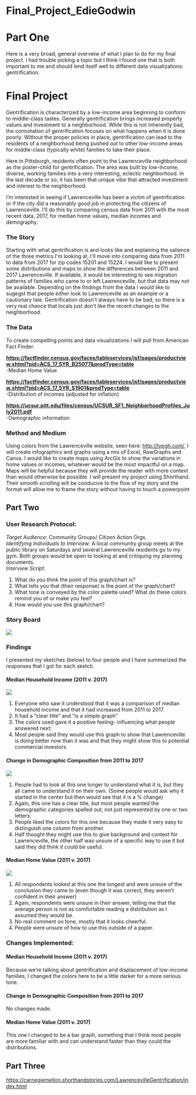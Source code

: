 # Final_Project_EdieGodwin
# Part One #  
Here is a very broad, general overveiw of what I plan to do for my final project. I had trouble picking a topic but I think I found one that is both important to me and should lend itself well to different data visualizations: gentrification.
# Final Project #
Gentrification is characterized by a low-income area beginning to conform to middle-class tastes. Generally gentrification brings increased property values and investment to a neighborhood. While this is not inherently bad, the connotation of gentrification focuses on what happens when it is done poorly. Without the proper policies in place, gentrification can lead to the residents of a neighborhood being pushed out to other low-income areas for middle-class (typically white) families to take their place.

Here in Pittsburgh, residents often point to the Lawrenceville neighborhood as the poster-child for gentrification. The area was built by low-income, diverse, working families into a very interesting, eclectic neighborhood. In the last decade or so, it has been that unique vibe that attracted investment and interest to the neighborhood.

I’m interested in seeing if Lawrenceville has been a victim of gentrification or if the city did a reasonably good job in protecting the citizens of Lawrenceville. I’ll do this by comparing census data from 2011 with the most recent data, 2017, for median home values, median incomes and demography. 
### The Story ###
Starting with what gentrification is and looks like and explaining the salience of the three metrics I'm looking at, I'll move into comparing data from 2011 to data from 2017 for zip codes 15201 and 15224. I would like to present some distributions and maps to show the differences between 2011 and 2017 Lawrenceville. If available, it would be interesting to see migration patterns of families who came to or left Lawrenceville, but that data may not be available.
Depending on the findings from the data I would like to sugegst that people either look to Lawrenceville as an example or a cautionary tale. Gentrification doesn't always have to be bad, so there is a very real chance that locals just don’t like the recent changes to the neighborhood.  
### The Data ###
To create compelling points and data visualizations I will pull from American Fact Finder. 

**https://factfinder.census.gov/faces/tableservices/jsf/pages/productview.xhtml?pid=ACS_17_5YR_B25077&prodType=table**  
	-Median Home Value

**https://factfinder.census.gov/faces/tableservices/jsf/pages/productview.xhtml?pid=ACS_17_5YR_S1901&prodType=table**  
	-Distribution of incomes (adjusted for inflation)

**https://ucsur.pitt.edu/files/census/UCSUR_SF1_NeighborhoodProfiles_July2011.pdf**  
	-Demographic information 
	
### Method and Medium ###
Using colors from the Lawrenceville website, seen here: http://lvpgh.com/, I will create infographics and graphs using a mix of Excel, RawGraphs and Canva. I would like to create maps using ArcGis to show the variations in home values or incomes, whatever would be the most impactful on a map. Maps will be helpful because they will provide the reader with more context than would otherwise be possible.
I will present my project using Shorthand. Their smooth scrolling will be conducive to the flow of my story and the format will allow me to frame the story without having to touch a powerpoint 

## Part Two ##
### User Research Protocol: ### 
_Target Audience:_ Community Groups/ Citizen Action Orgs.  
_Identifying Individuals to Interview:_ A local community group meets at the public library on Saturdays and several Lawrenceville residents go to my gym. Both groups would be open to looking at and critiquing my planning documents.  
_Interview Script:_
1.  What do you think the point of this graph/chart is?  
2.  What tells you that (their response) is the point of the graph/chart?  
3.  What tone is conveyed by the color palette used? What do these colors remind you of or make you feel?  
4.  How would you use this graph/chart?  

### Story Board ###  
![](https://scontent.fagc1-1.fna.fbcdn.net/v/t1.15752-9/52702695_325076335020297_8607014285366788096_n.jpg?_nc_cat=101&_nc_ht=scontent.fagc1-1.fna&oh=922bf9cfd5ace06adca6de9b5b62687a&oe=5D25D2FF)  

### Findings ###  
I presented my sketches (below) to four people and I have summarized the responses that I got for each sketch.  

#### Median Household Income (2011 v. 2017) ####  
![](https://scontent.fagc1-1.fna.fbcdn.net/v/t1.15752-9/52740097_579814135818081_2627625979119403008_n.jpg?_nc_cat=101&_nc_ht=scontent.fagc1-1.fna&oh=2d928418b774eefa3dfe0d6e8908eb99&oe=5D242C0F)  
1.  Everyone who saw it understood that it was a comparison of median household income and that it had increased from 2011 to 2017.  
2.  It had a “clear title” and “is a simple graph”  
3.  The colors used gave it a positive feeling- influencing what people answered next:  
4.  Most people said they would use this graph to show that Lawrenceville is doing better now than it was and that they might show this to potential commercial investors  

#### Change in Demographic Composition from 2011 to 2017 ####
![](https://scontent.fagc1-2.fna.fbcdn.net/v/t1.15752-9/52654483_259027008351171_9163194502746210304_n.jpg?_nc_cat=111&_nc_ht=scontent.fagc1-2.fna&oh=8e713a3cd296dae300ab01b396ef447f&oe=5D264F15)   
1.  People had to look at this one longer to understand what it is, but they all came to understand it on their own. (Some people would ask why it started in the center but then would see that it is a % change)  
2.  Again, this one has a clear title, but most people wanted the demographic categories spelled out, not just represented by one or two letters.  
3.  People liked the colors for this one because they made it very easy to distinguish one column from another.  
4.  Half thought they might use this to give background and context for Lawrenceville, the other half was unsure of a specific way to use it but said they did think it could be useful.  

#### Median Home Value (2011 v. 2017) ####
![](https://scontent.fagc1-2.fna.fbcdn.net/v/t1.15752-9/52913791_375043333315424_3205811465734848512_n.jpg?_nc_cat=100&_nc_ht=scontent.fagc1-2.fna&oh=0dfbe1ec49cd098052a05c549852c7ba&oe=5D25A8DE)  
1.  All respondents looked at this one the longest and were unsure of the conclusion they came to (even though it was correct, they weren’t confident in their answer)  
2.  Again, respondents were unsure in their answer, telling me that the average person is not as comfortable reading a distribution as I assumed they would be.  
3.  No real comment on tone, mostly that it looks cheerful.  
4.  People were unsure of how to use this outside of a paper.  

### Changes Implemented: ###  

#### Median Household Income (2011 v. 2017) ####  
Because we’re talking about gentrification and displacement of low-income families, I changed the colors here to be a little darker for a more serious tone.  
#### Change in Demographic Composition from 2011 to 2017 ####  
No changes made.  
#### Median Home Value (2011 v. 2017) ####  
This one I changed to be a bar graph, something that I think most people are more familiar with and can understand faster than they could the distributions.  

## Part Three ##  

https://carnegiemellon.shorthandstories.com/LawrencevilleGentrification/index.html


